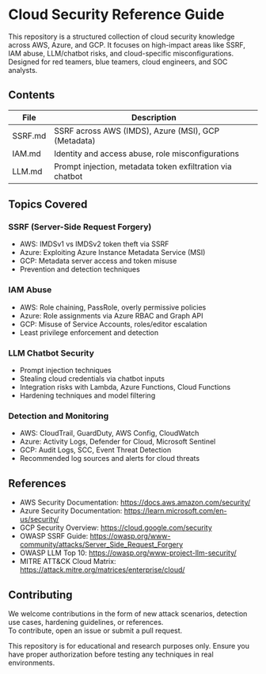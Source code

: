 # Cloud Security Reference Guide

This repository is a structured collection of cloud security knowledge across AWS, Azure, and GCP. It focuses on high-impact areas like SSRF, IAM abuse, LLM/chatbot risks, and cloud-specific misconfigurations. Designed for red teamers, blue teamers, cloud engineers, and SOC analysts.

## Contents

| File                    | Description                                                      |
|-------------------------|------------------------------------------------------------------|
| SSRF.md                 | SSRF across AWS (IMDS), Azure (MSI), GCP (Metadata)              |
| IAM.md                  | Identity and access abuse, role misconfigurations                |
| LLM.md                  | Prompt injection, metadata token exfiltration via chatbot        |


## Topics Covered

### SSRF (Server-Side Request Forgery)

- AWS: IMDSv1 vs IMDSv2 token theft via SSRF
- Azure: Exploiting Azure Instance Metadata Service (MSI)
- GCP: Metadata server access and token misuse
- Prevention and detection techniques

### IAM Abuse

- AWS: Role chaining, PassRole, overly permissive policies
- Azure: Role assignments via Azure RBAC and Graph API
- GCP: Misuse of Service Accounts, roles/editor escalation
- Least privilege enforcement and detection

### LLM Chatbot Security

- Prompt injection techniques
- Stealing cloud credentials via chatbot inputs
- Integration risks with Lambda, Azure Functions, Cloud Functions
- Hardening techniques and model filtering


### Detection and Monitoring

- AWS: CloudTrail, GuardDuty, AWS Config, CloudWatch
- Azure: Activity Logs, Defender for Cloud, Microsoft Sentinel
- GCP: Audit Logs, SCC, Event Threat Detection
- Recommended log sources and alerts for cloud threats



## References

- AWS Security Documentation: https://docs.aws.amazon.com/security/
- Azure Security Documentation: https://learn.microsoft.com/en-us/security/
- GCP Security Overview: https://cloud.google.com/security
- OWASP SSRF Guide: https://owasp.org/www-community/attacks/Server_Side_Request_Forgery
- OWASP LLM Top 10: https://owasp.org/www-project-llm-security/
- MITRE ATT&CK Cloud Matrix: https://attack.mitre.org/matrices/enterprise/cloud/

## Contributing

We welcome contributions in the form of new attack scenarios, detection use cases, hardening guidelines, or references.  
To contribute, open an issue or submit a pull request.

This repository is for educational and research purposes only. Ensure you have proper authorization before testing any techniques in real environments.
